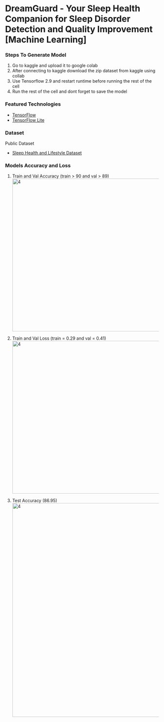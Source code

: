 # DreamGuard - Your Sleep Health Companion for Sleep Disorder Detection and Quality Improvement [Machine Learning]

### Steps To Generate Model
1. Go to kaggle and upload it to google colab
2. After connecting to kaggle download the zip dataset from kaggle using collab
3. Use Tensorflow 2.9 and restart runtime before running the rest of the cell
4. Run the rest of the cell and dont forget to save the model
  
### Featured Technologies
* [TensorFlow](https://www.tensorflow.org/)
* [TensorFlow Lite](https://www.tensorflow.org/lite)

### Dataset
Public Dataset
* [Sleep Health and Lifestyle Dataset](https://www.kaggle.com/datasets/uom190346a/sleep-health-and-lifestyle-dataset/data)

### Models Accuracy and Loss 
1. Train and Val Accuracy (train > 90 and val > 89)<br>
<img src="https://github.com/user-attachments/assets/e0be3f22-a228-4c7a-a159-3a0a0f1bb059" alt="4" width="500" height="auto"> <br>

2. Train and Val Loss (train = 0.29 and val = 0.41)<br>
<img src="https://github.com/user-attachments/assets/8f917eb7-0dab-4761-b43e-ff89601211f7" alt="4" width="500" height="auto"> <br>

3. Test Accuracy (86.95) <br>
<img src="https://github.com/user-attachments/assets/5ff9c6f1-4309-4e74-8ef8-26378a465964" alt="4" width="700" height="auto"><br>
